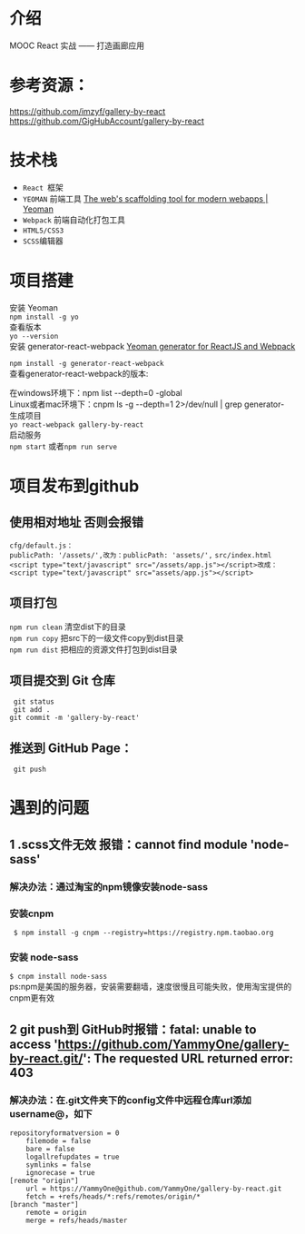 
# 介绍
MOOC React 实战 —— 打造画廊应用 <br>
# 参考资源：
https://github.com/imzyf/gallery-by-react <br>
https://github.com/GigHubAccount/gallery-by-react
# 技术栈
* `React `框架
* `YEOMAN` 前端工具   [The web's scaffolding tool for modern webapps | Yeoman]( http://yeoman.io/)
* `Webpack` 前端自动化打包工具
* `HTML5/CSS3`
* `SCSS`编辑器
# 项目搭建
安装 Yeoman <br>
	`npm install -g yo` <br>
查看版本 <br>
`yo --version` <br>
安装 generator-react-webpack [Yeoman generator for ReactJS and Webpack](https://github.com/react-webpack-generators/generator-react-webpack)<br>

`npm install -g generator-react-webpack` <br>
查看generator-react-webpack的版本: <br>

在windows环境下：npm list --depth=0 -global <br>
Linux或者mac环境下：cnpm ls -g --depth=1 2>/dev/null | grep generator- <br>
生成项目 <br>
`yo react-webpack gallery-by-react` <br>
启动服务 <br>
`npm start` 或者`npm run serve` <br>

# 项目发布到github

## 使用相对地址 否则会报错
`cfg/default.js：`<br>
`publicPath: '/assets/',改为：publicPath: 'assets/',`
`src/index.html`
`<script type="text/javascript" src="/assets/app.js"></script>改成：<script type="text/javascript" src="assets/app.js"></script>`
## 项目打包
`npm run clean`  清空dist下的目录<br>
`npm run copy` 把src下的一级文件copy到dist目录<br>
`npm run dist`  把相应的资源文件打包到dist目录<br>
## 项目提交到 Git 仓库
` git status` <br>
` git add .` <br>
`git commit -m 'gallery-by-react'` <br>

## 推送到 GitHub Page：
` git push`<br>

# 遇到的问题
## 1 .scss文件无效 报错：cannot find module 'node-sass'
### 解决办法：通过淘宝的npm镜像安装node-sass
### 安装cnpm
` $ npm install -g cnpm --registry=https://registry.npm.taobao.org`  <br>
### 安装 node-sass
` $ cnpm install node-sass `<br>
ps:npm是美国的服务器，安装需要翻墙，速度很慢且可能失败，使用淘宝提供的cnpm更有效 <br>
## 2 git push到 GitHub时报错：fatal: unable to access 'https://github.com/YammyOne/gallery-by-react.git/': The requested URL returned error: 403
### 解决办法：在.git文件夹下的config文件中远程仓库url添加username@，如下
```
repositoryformatversion = 0
    filemode = false
    bare = false
    logallrefupdates = true
    symlinks = false
    ignorecase = true
[remote "origin"]
    url = https://YammyOne@github.com/YammyOne/gallery-by-react.git
    fetch = +refs/heads/*:refs/remotes/origin/*
[branch "master"]
    remote = origin
    merge = refs/heads/master

```



